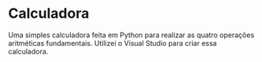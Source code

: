 # Calculadora

Uma simples calculadora feita em Python para realizar as quatro operações aritméticas fundamentais. Utilizei o Visual Studio para criar essa calculadora.
